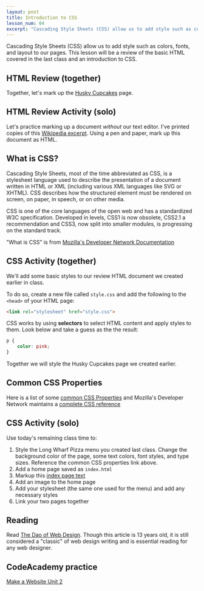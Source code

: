 ```yaml
---
layout: post
title: Introduction to CSS
lesson_num: 04
excerpt: "Cascading Style Sheets (CSS) allow us to add style such as colors, fonts, and layout to our pages. This lesson will be a review of the basic HTML covered in the last class and an introduction to CSS."
---
```


<p class="lead">Cascading Style Sheets (CSS) allow us to add style such as colors, fonts, and layout to our pages. This lesson will be a review of the basic HTML covered in the last class and an introduction to CSS.</p>

## HTML Review (together)

Together, let's mark up the [Husky Cupcakes](/lesson_files/husky_cupcakes.txt) page.

## HTML Review Activity (solo)

Let's practice marking up a document *without* our text editor. I've printed copies of this [Wikipedia excerpt](/lesson_files/love_supreme.pdf). Using a pen and paper, mark up this document as HTML.

## What is CSS?

Cascading Style Sheets, most of the time abbreviated as CSS, is a stylesheet language used to describe the presentation of a document written in HTML or XML (including various XML languages like SVG or XHTML). CSS describes how the structured element must be rendered on screen, on paper, in speech, or on other media.

CSS is one of the core languages of the open web and has a standardized W3C specification. Developed in levels, CSS1 is now obsolete, CSS2.1 a recommendation and CSS3, now split into smaller modules, is progressing on the standard track.

"What is CSS" is from [Mozilla's Developer Network Documentation](https://developer.mozilla.org/en-US/docs/Web/CSS)

## CSS Activity (together)

We'll add some basic styles to our review HTML document we created earlier in class.

To do so, create a new file called `style.css` and add the following to the `<head>` of your HTML page:

```html
<link rel="stylesheet" href="style.css">
```

CSS works by using **selectors** to select HTML content and apply styles to them. Look below and take a guess as the the result:

```css
p {
	color: pink;
}
```

Together we will style the Husky Cupcakes page we created earlier.

## Common CSS Properties

Here is a list of some [common CSS Properties](http://www.openbookproject.net/tutorials/getdown/css/resources/lesson1/css_properties.html) and Mozilla's Developer Network maintains a [complete CSS reference](https://developer.mozilla.org/en-US/docs/Web/CSS/Reference)

## CSS Activity (solo)

Use today's remaining class time to:

1. Style the Long Wharf Pizza menu you created last class. Change the background color of the page, some text colors, font styles, and type sizes. Reference the common CSS properties link above.
2. Add a home page saved as `index.html`
3. Markup this [index page text](/lesson_files/pizza_index.txt)
4. Add an image to the home page
5. Add your stylesheet (the same one used for the menu) and add any necessary styles
6. Link your two pages together

## Reading

Read [The Dao of Web Design](http://alistapart.com/article/dao/). Though this article is 13 years old, it is still considered a "classic" of web design writing and is essential reading for any web designer.

## CodeAcademy practice

[Make a Website Unit 2](https://www.codecademy.com/en/skills/make-a-website/topics/css-properties-text/css-intro)
